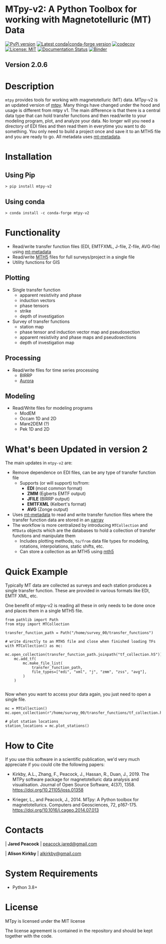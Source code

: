 # MTpy-v2: A Python Toolbox for working with Magnetotelluric (MT) Data

[![PyPi version](https://img.shields.io/pypi/v/mtpy-v2.svg)](https://pypi.python.org/pypi/mtpy-v2)
[![Latest conda|conda-forge version](https://img.shields.io/conda/v/conda-forge/mtpy-v2.svg)](https://anaconda.org/conda-forge/mtpy-v2)
[![codecov](https://codecov.io/gh/MTgeophysics/mtpy-v2/graph/badge.svg?token=TQPFBFMYDQ)](https://codecov.io/gh/MTgeophysics/mtpy-v2)
[![License: MIT](https://img.shields.io/badge/License-MIT-yellow.svg)](https://opensource.org/licenses/MIT)
[![Documentation Status](https://readthedocs.org/projects/mtpy-v2/badge/?version=latest)](https://mtpy-v2.readthedocs.io/en/latest/?badge=latest)
[![Binder](https://mybinder.org/badge_logo.svg)](https://mybinder.org/v2/gh/MTgeophysics/mtpy-v2/main)

## Version 2.0.6

# Description
 
`mtpy` provides tools for working with magnetotelluric (MT) data.  MTpy-v2 is an updated version of [mtpy](https://github.com/MTgeophysics/mtpy). Many things have changed under the hood and usage is different from mtpy v1. The main difference is that there is a central data type that can hold transfer functions and then read/write to your modeling program, plot, and analyze your data.  No longer will you need a directory of EDI files and then read them in everytime you want to do something.  You only need to build a project once and save it to an MTH5 file and you are ready to go. All metadata uses [mt-metadata](https://github.com/kujaku11/mt-metadata).

# Installation

## Using Pip

`> pip install mtpy-v2`

## Using conda

`> conda install -c conda-forge mtpy-v2`
  

# Functionality

- Read/write transfer function files (EDI, EMTFXML, J-file, Z-file, AVG-file) using [mt-metadata](https://github.com/kujaku11/mt-metadata)
- Read/write [MTH5](https://github.com/kujaku11/mth5) files for full surveys/project in a single file
- Utility functions for GIS
 
## Plotting

- Single transfer function 
  - apparent resistivity and phase
  - induction vectors
  - phase tensors
  - strike
  - depth of investigation
- Survey of transfer functions
  - station map
  - phase tensor and induction vector map and pseudosection
  - apparent resistivity and phase maps and pseudosections
  - depth of investigation map	

## Processing
  - Read/write files for time series processing
    - BIRRP
    - [Aurora](https://github.com/simpeg/aurora)

## Modeling

- Read/Write files for modeling programs
  - ModEM
  - Occam 1D and 2D
  - Mare2DEM (?)
  - Pek 1D and 2D

# What's been Updated in version 2

The main updates in `mtpy-v2` are:

  - Remove dependence on EDI files, can be any type of transfer function file
      - Supports (or will support) to/from:
          - **EDI** (most common format)
          - **ZMM** (Egberts EMTF output)
          - **JFILE** (BIRRP output)
          - **EMTFXML** (Kelbert's format)
          - **AVG** (Zonge output)
  - Uses [mt-metadata](https://github.com/kujaku11/mt_metadata>) to read and write transfer function files where the transfer function data are stored in an [xarray](https://docs.xarray.dev/en/stable/index.html)
  - The workflow is more centralized by introducing `MTCollection` and `MTData` objects which are the databases to hold a collection of transfer functions and manipulate them
    - Includes plotting methods, `to/from` data file types for modeling, rotations, interpolations, static shifts, etc.
	- Can store a collection as an MTH5 using [mth5](https://github.com/kujaku11/mth5)

# Quick Example

Typically MT data are collected as surveys and each station produces a single transfer function.  These are provided in various formats like EDI, EMTF XML, etc.

One benefit of mtpy-v2 is reading all these in only needs to be done once and places them in a single MTH5 file.

```
from pathlib import Path
from mtpy import MTCollection

transfer_function_path = Path("/home/survey_00/transfer_functions")

# write directly to an MTH5 file and close when finished loading TFs
with MTCollection() as mc:
    mc.open_collection(transfer_function_path.joinpath("tf_collection.h5"))
    mc.add_tf(
        mc.make_file_list(
            transfer_function_path,
            file_types=["edi", "xml", "j", "zmm", "zss", "avg"],
        )
    )
 
```

Now when you want to access your data again, you just need to open a single file.

```
mc = MTCollection()
mc.open_collection(r"/home/survey_00/transfer_functions/tf_collection.h5")

# plot station locations
station_locations = mc.plot_stations()
```

# How to Cite

If you use this software in a scientific publication, we'd very much appreciate if you could cite the following papers:

- Kirkby, A.L., Zhang, F., Peacock, J., Hassan, R., Duan, J., 2019. The MTPy software package for magnetotelluric data analysis and visualisation. Journal of Open Source Software, 4(37), 1358. https://doi.org/10.21105/joss.01358
   
- Krieger, L., and Peacock, J., 2014. MTpy: A Python toolbox for magnetotellurics. Computers and Geosciences, 72, p167-175. https://doi.org/10.1016/j.cageo.2014.07.013



# Contacts

| **Jared Peacock**
| peacock.jared@gmail.com

| **Alison Kirkby**
| alkirkby@gmail.com


# System Requirements

-  Python 3.8+


# License

MTpy is licensed under the MIT license

The license agreement is contained in the repository and should be kept together with the code.


